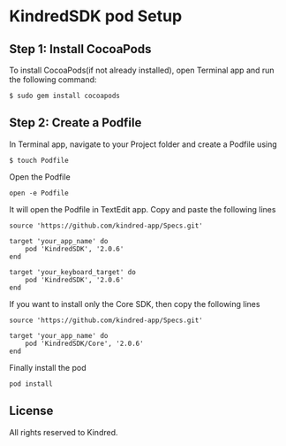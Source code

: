 # KindredSDK pod Setup

## Step 1: Install CocoaPods

To install CocoaPods(if not already installed), open Terminal app and run the following command:

 ```$ sudo gem install cocoapods```
 
## Step 2: Create a Podfile

In Terminal app, navigate to your Project folder and create a Podfile using

 ```$ touch Podfile```
 
Open the Podfile 

```open -e Podfile``` 

It will open the Podfile in TextEdit app. Copy and paste the following lines
```
source 'https://github.com/kindred-app/Specs.git'

target 'your_app_name' do
    pod 'KindredSDK', '2.0.6'
end

target 'your_keyboard_target' do
    pod 'KindredSDK', '2.0.6'
end
``` 

If you want to install only the Core SDK, then copy the following lines
```
source 'https://github.com/kindred-app/Specs.git'

target 'your_app_name' do
    pod 'KindredSDK/Core', '2.0.6'
end
``` 

Finally install the pod

```pod install```

## License
All rights reserved to Kindred.
